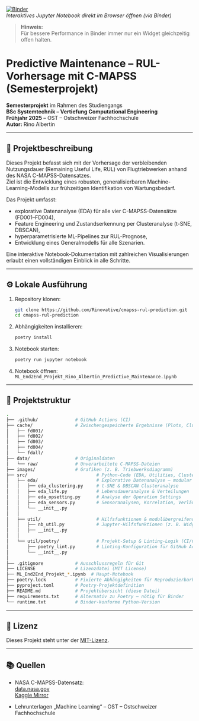 [![Binder](https://mybinder.org/badge_logo.svg)](https://mybinder.org/v2/gh/Rinovative/cmapss-rul-prediction/HEAD)  
_Interaktives Jupyter Notebook direkt im Browser öffnen (via Binder)_

> **Hinweis:**  
> Für bessere Performance in Binder immer nur ein Widget gleichzeitig offen halten.

# Predictive Maintenance – RUL-Vorhersage mit C-MAPSS (Semesterprojekt)

**Semesterprojekt** im Rahmen des Studiengangs  
**BSc Systemtechnik – Vertiefung Computational Engineering**  
**Frühjahr 2025** – OST – Ostschweizer Fachhochschule  
**Autor:** Rino Albertin

---

## 📌 Projektbeschreibung

Dieses Projekt befasst sich mit der Vorhersage der verbleibenden Nutzungsdauer (Remaining Useful Life, RUL) von Flugtriebwerken anhand des NASA C-MAPSS-Datensatzes.  
Ziel ist die Entwicklung eines robusten, generalisierbaren Machine-Learning-Modells zur frühzeitigen Identifikation von Wartungsbedarf.

Das Projekt umfasst:

- explorative Datenanalyse (EDA) für alle vier C-MAPSS-Datensätze (FD001–FD004),
- Feature Engineering und Zustandserkennung per Clusteranalyse (t-SNE, DBSCAN),
- hyperparametrisierte ML-Pipelines zur RUL-Prognose,
- Entwicklung eines Generalmodells für alle Szenarien.

Eine interaktive Notebook-Dokumentation mit zahlreichen Visualisierungen erlaubt einen vollständigen Einblick in alle Schritte.

---

## ⚙️ Lokale Ausführung

1. Repository klonen:
   ```bash
   git clone https://github.com/Rinovative/cmapss-rul-prediction.git
   cd cmapss-rul-prediction
   ```

2. Abhängigkeiten installieren:
   ```bash
   poetry install
   ```

3. Notebook starten:
   ```bash
   poetry run jupyter notebook
   ```

4. Notebook öffnen:  
   `ML_End2End_Projekt_Rino_Albertin_Predictive_Maintenance.ipynb`

---

## 📂 Projektstruktur

```bash
.
├── .github/              # GitHub Actions (CI)
├── cache/                # Zwischengespeicherte Ergebnisse (Plots, Clusterlabels etc.)
│   ├── fd001/                  
│   ├── fd002/                  
│   ├── fd003/                  
│   ├── fd004/                  
│   └── fdall/
├── data/                 # Originaldaten
│   └── raw/              # Unverarbeitete C-MAPSS-Dateien
├── images/               # Grafiken (z. B. Triebwerksdiagramm)
├── src/                          # Python-Code (EDA, Utilities, Clustering, Linting)
│   ├── eda/                      # Explorative Datenanalyse – modular gegliedert
│   │   ├── eda_clustering.py     # t-SNE & DBSCAN Clusteranalyse
│   │   ├── eda_life.py           # Lebensdaueranalyse & Verteilungen
│   │   ├── eda_opsetting.py      # Analyse der Operation Settings
│   │   ├── eda_sensors.py        # Sensoranalysen, Korrelation, Verläufe
│   │   └── __init__.py
│   │
│   ├── util/                     # Hilfsfunktionen & modulübergreifende Tools
│   │   ├── nb_util.py            # Jupyter-Hilfsfunktionen (z. B. Widgets, Plots)
│   │   ├── __init__.py
│   │
│   └── util/poetry/              # Projekt-Setup & Linting-Logik (CI/CD)
│       ├── poetry_lint.py        # Linting-Konfiguration für GitHub Actions
│       └── __init__.py
│
├── .gitignore            # Ausschlussregeln für Git
├── LICENSE               # Lizenzdatei (MIT License)
├── ML_End2End_Projekt_*.ipynb  # Haupt-Notebook
├── poetry.lock           # Fixierte Abhängigkeiten für Reproduzierbarkeit
├── pyproject.toml        # Poetry-Projektdefinition
├── README.md             # Projektübersicht (diese Datei)
├── requirements.txt      # Alternativ zu Poetry – nötig für Binder
└── runtime.txt           # Binder-konforme Python-Version
```

---

## 📄 Lizenz

Dieses Projekt steht unter der [MIT-Lizenz](LICENSE).

---

## 📚 Quellen

- NASA C-MAPSS-Datensatz:  
  [data.nasa.gov](https://data.nasa.gov/d/ff5v-kuh6)  
  [Kaggle Mirror](https://www.kaggle.com/datasets/behrad3d/nasa-cmaps)

- Lehrunterlagen „Machine Learning“ – OST – Ostschweizer Fachhochschule